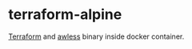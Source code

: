 # terraform-alpine
[Terraform](https://www.terraform.io/) and [awless](https://github.com/wallix/awless/) binary inside docker container.
